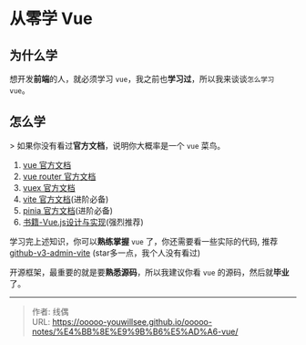 # 从零学 Vue


## 为什么学

想开发**前端**的人，就必须学习 `vue`，我之前也**学习过**，所以我来谈谈`怎么学习 vue`。

## 怎么学

&gt; 如果你没有看过**官方文档**，说明你大概率是一个 `vue` 菜鸟。

1. [vue 官方文档](https://cn.vuejs.org/)
2. [vue router 官方文档](https://router.vuejs.org/zh/)
3. [vuex 官方文档](https://vuex.vuejs.org/zh/)
4. [vite 官方文档](https://cn.vitejs.dev/)(进阶必备)
5. [pinia 官方文档](https://pinia.vuejs.org/zh/)(进阶必备)
6. [书籍-Vue.js设计与实现](https://book.douban.com/subject/35768338/)(强烈推荐)

学习完上述知识，你可以**熟练掌握** `vue` 了，你还需要看一些实际的代码, 推荐[github-v3-admin-vite](https://github.com/un-pany/v3-admin-vite) (star多一点，我个人没有看过)

开源框架，最重要的就是要**熟悉源码**，所以我建议你看 `vue` 的源码，然后就**毕业**了。



---

> 作者: 线偶  
> URL: https://ooooo-youwillsee.github.io/ooooo-notes/%E4%BB%8E%E9%9B%B6%E5%AD%A6-vue/  

